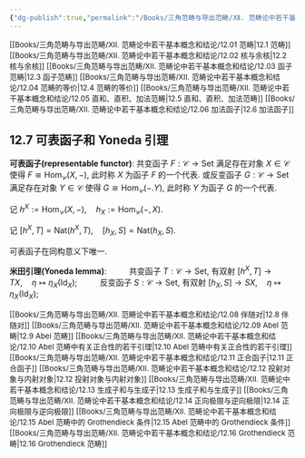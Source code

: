```yaml
---
{"dg-publish":true,"permalink":"/Books/三角范畴与导出范畴/Ⅻ. 范畴论中若干基本概念和结论/12.07 可表函子和 Yoneda 引理/","dgPassFrontmatter":true,"created":"2024-07-06T09:51:11.606+08:00","updated":"2024-08-16T20:52:58.266+08:00"}
---
```


<font size="2"> [[Books/三角范畴与导出范畴/Ⅻ. 范畴论中若干基本概念和结论/12.01 范畴\|12.1 范畴]]   </font>
<font size="2"> [[Books/三角范畴与导出范畴/Ⅻ. 范畴论中若干基本概念和结论/12.02 核与余核\|12.2 核与余核]]   </font>
<font size="2"> [[Books/三角范畴与导出范畴/Ⅻ. 范畴论中若干基本概念和结论/12.03 函子范畴\|12.3 函子范畴]]   </font>
<font size="2"> [[Books/三角范畴与导出范畴/Ⅻ. 范畴论中若干基本概念和结论/12.04 范畴的等价\|12.4 范畴的等价]]  </font>
<font size="2"> [[Books/三角范畴与导出范畴/Ⅻ. 范畴论中若干基本概念和结论/12.05 直和、直积、加法范畴\|12.5 直和、直积、加法范畴]]   </font>
<font size="2"> [[Books/三角范畴与导出范畴/Ⅻ. 范畴论中若干基本概念和结论/12.06 加法函子\|12.6 加法函子]]   </font>
## 12.7 可表函子和 Yoneda 引理

**可表函子(representable functor)**: 共变函子 $F:\mathcal{C}\rightarrow \mathrm{Set}$ 满足存在对象 $X \in \mathcal{C}$ 使得 $F\cong \mathrm{Hom}_{\mathcal{C}}(X,-)$, 此时称 $X$ 为函子 $F$ 的一个代表. 或反变函子 $G:\mathcal{C}\rightarrow \mathrm{Set}$ 满足存在对象 $Y \in \mathcal{C}$ 使得 $G\cong \mathrm{Hom}_{\mathcal{C}}(-.Y)$, 此时称 $Y$ 为函子 $G$ 的一个代表.

记 $h^{X}:=\mathrm{Hom}_{\mathcal{C}}(X,-),\quad h_{X}:=\mathrm{Hom}_{\mathcal{C}}(-,X)$.

记 $[h^{X},T]=\mathrm{Nat}(h^{X},T),\quad [h_{X},S]=\mathrm{Nat}(h_{X},S)$.

可表函子在同构意义下唯一.

**米田引理(Yoneda lemma)**: 
$\qquad$ 共变函子 $T:\mathcal{C}\rightarrow \mathrm{Set}$, 有双射 $[h^{X},T]\rightarrow TX,\quad \eta\mapsto\eta_{X}(\mathrm{Id}_{X})$;
$\qquad$ 反变函子 $S:\mathcal{C}\rightarrow \mathrm{Set}$, 有双射 $[h_{X},S]\rightarrow SX,\quad \eta\mapsto\eta_{X}(\mathrm{Id}_{X})$;

<font size="2"> [[Books/三角范畴与导出范畴/Ⅻ. 范畴论中若干基本概念和结论/12.08 伴随对\|12.8 伴随对]]   </font>
<font size="2"> [[Books/三角范畴与导出范畴/Ⅻ. 范畴论中若干基本概念和结论/12.09 Abel 范畴\|12.9 Abel 范畴]]   </font>
<font size="2"> [[Books/三角范畴与导出范畴/Ⅻ. 范畴论中若干基本概念和结论/12.10 Abel 范畴中有关正合性的若干引理\|12.10 Abel 范畴中有关正合性的若干引理]]   </font>
<font size="2"> [[Books/三角范畴与导出范畴/Ⅻ. 范畴论中若干基本概念和结论/12.11 正合函子\|12.11 正合函子]]   </font>
<font size="2"> [[Books/三角范畴与导出范畴/Ⅻ. 范畴论中若干基本概念和结论/12.12 投射对象与内射对象\|12.12 投射对象与内射对象]]  </font>
<font size="2"> [[Books/三角范畴与导出范畴/Ⅻ. 范畴论中若干基本概念和结论/12.13 生成子和与生成子\|12.13 生成子和与生成子]]   </font>
<font size="2"> [[Books/三角范畴与导出范畴/Ⅻ. 范畴论中若干基本概念和结论/12.14 正向极限与逆向极限\|12.14 正向极限与逆向极限]]   </font>
<font size="2"> [[Books/三角范畴与导出范畴/Ⅻ. 范畴论中若干基本概念和结论/12.15 Abel 范畴中的 Grothendieck 条件\|12.15 Abel 范畴中的 Grothendieck 条件]]   </font>
<font size="2"> [[Books/三角范畴与导出范畴/Ⅻ. 范畴论中若干基本概念和结论/12.16 Grothendieck 范畴\|12.16 Grothendieck 范畴]]  </font>